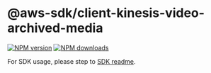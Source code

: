 # @aws-sdk/client-kinesis-video-archived-media

[![NPM version](https://img.shields.io/npm/v/@aws-sdk/client-kinesis-video-archived-media/rc.svg)](https://www.npmjs.com/package/@aws-sdk/client-kinesis-video-archived-media)
[![NPM downloads](https://img.shields.io/npm/dm/@aws-sdk/client-kinesis-video-archived-media.svg)](https://www.npmjs.com/package/@aws-sdk/client-kinesis-video-archived-media)

For SDK usage, please step to [SDK readme](https://github.com/aws/aws-sdk-js-v3).
